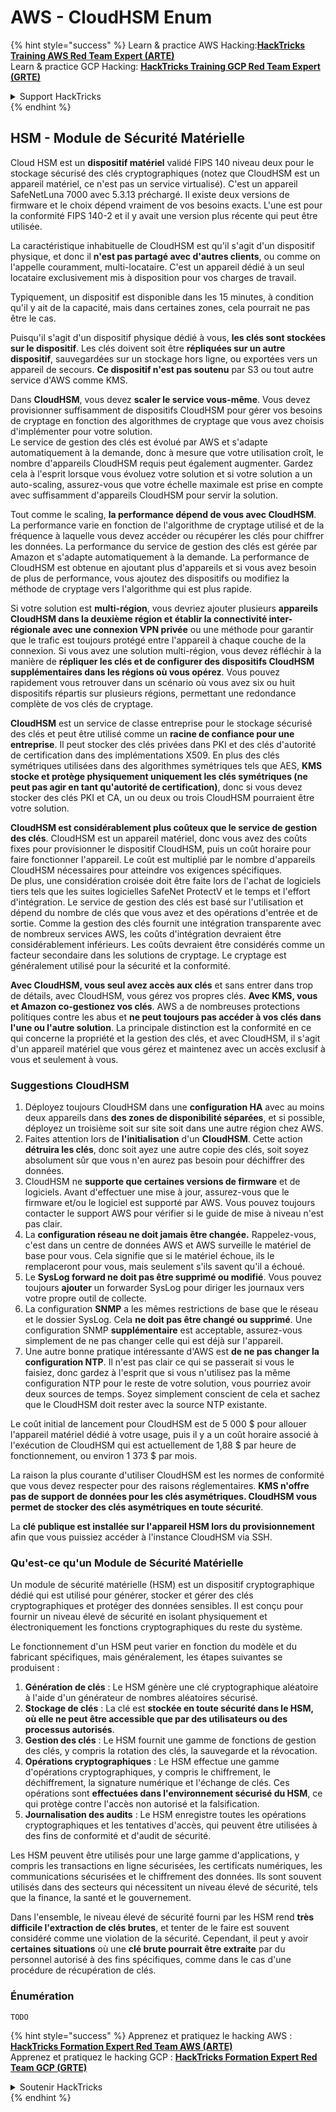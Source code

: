 # AWS - CloudHSM Enum

{% hint style="success" %}
Learn & practice AWS Hacking:<img src="../../../.gitbook/assets/image (1) (1).png" alt="" data-size="line">[**HackTricks Training AWS Red Team Expert (ARTE)**](https://training.hacktricks.xyz/courses/arte)<img src="../../../.gitbook/assets/image (1) (1).png" alt="" data-size="line">\
Learn & practice GCP Hacking: <img src="../../../.gitbook/assets/image (2).png" alt="" data-size="line">[**HackTricks Training GCP Red Team Expert (GRTE)**<img src="../../../.gitbook/assets/image (2).png" alt="" data-size="line">](https://training.hacktricks.xyz/courses/grte)

<details>

<summary>Support HackTricks</summary>

* Check the [**subscription plans**](https://github.com/sponsors/carlospolop)!
* **Join the** 💬 [**Discord group**](https://discord.gg/hRep4RUj7f) or the [**telegram group**](https://t.me/peass) or **follow** us on **Twitter** 🐦 [**@hacktricks\_live**](https://twitter.com/hacktricks\_live)**.**
* **Share hacking tricks by submitting PRs to the** [**HackTricks**](https://github.com/carlospolop/hacktricks) and [**HackTricks Cloud**](https://github.com/carlospolop/hacktricks-cloud) github repos.

</details>
{% endhint %}

## HSM - Module de Sécurité Matérielle

Cloud HSM est un **dispositif matériel** validé FIPS 140 niveau deux pour le stockage sécurisé des clés cryptographiques (notez que CloudHSM est un appareil matériel, ce n'est pas un service virtualisé). C'est un appareil SafeNetLuna 7000 avec 5.3.13 préchargé. Il existe deux versions de firmware et le choix dépend vraiment de vos besoins exacts. L'une est pour la conformité FIPS 140-2 et il y avait une version plus récente qui peut être utilisée.

La caractéristique inhabituelle de CloudHSM est qu'il s'agit d'un dispositif physique, et donc il **n'est pas partagé avec d'autres clients**, ou comme on l'appelle couramment, multi-locataire. C'est un appareil dédié à un seul locataire exclusivement mis à disposition pour vos charges de travail.

Typiquement, un dispositif est disponible dans les 15 minutes, à condition qu'il y ait de la capacité, mais dans certaines zones, cela pourrait ne pas être le cas.

Puisqu'il s'agit d'un dispositif physique dédié à vous, **les clés sont stockées sur le dispositif**. Les clés doivent soit être **répliquées sur un autre dispositif**, sauvegardées sur un stockage hors ligne, ou exportées vers un appareil de secours. **Ce dispositif n'est pas soutenu** par S3 ou tout autre service d'AWS comme KMS.

Dans **CloudHSM**, vous devez **scaler le service vous-même**. Vous devez provisionner suffisamment de dispositifs CloudHSM pour gérer vos besoins de cryptage en fonction des algorithmes de cryptage que vous avez choisis d'implémenter pour votre solution.\
Le service de gestion des clés est évolué par AWS et s'adapte automatiquement à la demande, donc à mesure que votre utilisation croît, le nombre d'appareils CloudHSM requis peut également augmenter. Gardez cela à l'esprit lorsque vous évoluez votre solution et si votre solution a un auto-scaling, assurez-vous que votre échelle maximale est prise en compte avec suffisamment d'appareils CloudHSM pour servir la solution.

Tout comme le scaling, **la performance dépend de vous avec CloudHSM**. La performance varie en fonction de l'algorithme de cryptage utilisé et de la fréquence à laquelle vous devez accéder ou récupérer les clés pour chiffrer les données. La performance du service de gestion des clés est gérée par Amazon et s'adapte automatiquement à la demande. La performance de CloudHSM est obtenue en ajoutant plus d'appareils et si vous avez besoin de plus de performance, vous ajoutez des dispositifs ou modifiez la méthode de cryptage vers l'algorithme qui est plus rapide.

Si votre solution est **multi-région**, vous devriez ajouter plusieurs **appareils CloudHSM dans la deuxième région et établir la connectivité inter-régionale avec une connexion VPN privée** ou une méthode pour garantir que le trafic est toujours protégé entre l'appareil à chaque couche de la connexion. Si vous avez une solution multi-région, vous devez réfléchir à la manière de **répliquer les clés et de configurer des dispositifs CloudHSM supplémentaires dans les régions où vous opérez**. Vous pouvez rapidement vous retrouver dans un scénario où vous avez six ou huit dispositifs répartis sur plusieurs régions, permettant une redondance complète de vos clés de cryptage.

**CloudHSM** est un service de classe entreprise pour le stockage sécurisé des clés et peut être utilisé comme un **racine de confiance pour une entreprise**. Il peut stocker des clés privées dans PKI et des clés d'autorité de certification dans des implémentations X509. En plus des clés symétriques utilisées dans des algorithmes symétriques tels que AES, **KMS stocke et protège physiquement uniquement les clés symétriques (ne peut pas agir en tant qu'autorité de certification)**, donc si vous devez stocker des clés PKI et CA, un ou deux ou trois CloudHSM pourraient être votre solution.

**CloudHSM est considérablement plus coûteux que le service de gestion des clés**. CloudHSM est un appareil matériel, donc vous avez des coûts fixes pour provisionner le dispositif CloudHSM, puis un coût horaire pour faire fonctionner l'appareil. Le coût est multiplié par le nombre d'appareils CloudHSM nécessaires pour atteindre vos exigences spécifiques.\
De plus, une considération croisée doit être faite lors de l'achat de logiciels tiers tels que les suites logicielles SafeNet ProtectV et le temps et l'effort d'intégration. Le service de gestion des clés est basé sur l'utilisation et dépend du nombre de clés que vous avez et des opérations d'entrée et de sortie. Comme la gestion des clés fournit une intégration transparente avec de nombreux services AWS, les coûts d'intégration devraient être considérablement inférieurs. Les coûts devraient être considérés comme un facteur secondaire dans les solutions de cryptage. Le cryptage est généralement utilisé pour la sécurité et la conformité.

**Avec CloudHSM, vous seul avez accès aux clés** et sans entrer dans trop de détails, avec CloudHSM, vous gérez vos propres clés. **Avec KMS, vous et Amazon co-gestionez vos clés**. AWS a de nombreuses protections politiques contre les abus et **ne peut toujours pas accéder à vos clés dans l'une ou l'autre solution**. La principale distinction est la conformité en ce qui concerne la propriété et la gestion des clés, et avec CloudHSM, il s'agit d'un appareil matériel que vous gérez et maintenez avec un accès exclusif à vous et seulement à vous.

### Suggestions CloudHSM

1. Déployez toujours CloudHSM dans une **configuration HA** avec au moins deux appareils dans **des zones de disponibilité séparées**, et si possible, déployez un troisième soit sur site soit dans une autre région chez AWS.
2. Faites attention lors de **l'initialisation** d'un **CloudHSM**. Cette action **détruira les clés**, donc soit ayez une autre copie des clés, soit soyez absolument sûr que vous n'en aurez pas besoin pour déchiffrer des données.
3. CloudHSM ne **supporte que certaines versions de firmware** et de logiciels. Avant d'effectuer une mise à jour, assurez-vous que le firmware et/ou le logiciel est supporté par AWS. Vous pouvez toujours contacter le support AWS pour vérifier si le guide de mise à niveau n'est pas clair.
4. La **configuration réseau ne doit jamais être changée.** Rappelez-vous, c'est dans un centre de données AWS et AWS surveille le matériel de base pour vous. Cela signifie que si le matériel échoue, ils le remplaceront pour vous, mais seulement s'ils savent qu'il a échoué.
5. Le **SysLog forward ne doit pas être supprimé ou modifié**. Vous pouvez toujours **ajouter** un forwarder SysLog pour diriger les journaux vers votre propre outil de collecte.
6. La configuration **SNMP** a les mêmes restrictions de base que le réseau et le dossier SysLog. Cela **ne doit pas être changé ou supprimé**. Une configuration SNMP **supplémentaire** est acceptable, assurez-vous simplement de ne pas changer celle qui est déjà sur l'appareil.
7. Une autre bonne pratique intéressante d'AWS est **de ne pas changer la configuration NTP**. Il n'est pas clair ce qui se passerait si vous le faisiez, donc gardez à l'esprit que si vous n'utilisez pas la même configuration NTP pour le reste de votre solution, vous pourriez avoir deux sources de temps. Soyez simplement conscient de cela et sachez que le CloudHSM doit rester avec la source NTP existante.

Le coût initial de lancement pour CloudHSM est de 5 000 $ pour allouer l'appareil matériel dédié à votre usage, puis il y a un coût horaire associé à l'exécution de CloudHSM qui est actuellement de 1,88 $ par heure de fonctionnement, ou environ 1 373 $ par mois.

La raison la plus courante d'utiliser CloudHSM est les normes de conformité que vous devez respecter pour des raisons réglementaires. **KMS n'offre pas de support de données pour les clés asymétriques. CloudHSM vous permet de stocker des clés asymétriques en toute sécurité**.

La **clé publique est installée sur l'appareil HSM lors du provisionnement** afin que vous puissiez accéder à l'instance CloudHSM via SSH.

### Qu'est-ce qu'un Module de Sécurité Matérielle

Un module de sécurité matérielle (HSM) est un dispositif cryptographique dédié qui est utilisé pour générer, stocker et gérer des clés cryptographiques et protéger des données sensibles. Il est conçu pour fournir un niveau élevé de sécurité en isolant physiquement et électroniquement les fonctions cryptographiques du reste du système.

Le fonctionnement d'un HSM peut varier en fonction du modèle et du fabricant spécifiques, mais généralement, les étapes suivantes se produisent :

1. **Génération de clés** : Le HSM génère une clé cryptographique aléatoire à l'aide d'un générateur de nombres aléatoires sécurisé.
2. **Stockage de clés** : La clé est **stockée en toute sécurité dans le HSM, où elle ne peut être accessible que par des utilisateurs ou des processus autorisés**.
3. **Gestion des clés** : Le HSM fournit une gamme de fonctions de gestion des clés, y compris la rotation des clés, la sauvegarde et la révocation.
4. **Opérations cryptographiques** : Le HSM effectue une gamme d'opérations cryptographiques, y compris le chiffrement, le déchiffrement, la signature numérique et l'échange de clés. Ces opérations sont **effectuées dans l'environnement sécurisé du HSM**, ce qui protège contre l'accès non autorisé et la falsification.
5. **Journalisation des audits** : Le HSM enregistre toutes les opérations cryptographiques et les tentatives d'accès, qui peuvent être utilisées à des fins de conformité et d'audit de sécurité.

Les HSM peuvent être utilisés pour une large gamme d'applications, y compris les transactions en ligne sécurisées, les certificats numériques, les communications sécurisées et le chiffrement des données. Ils sont souvent utilisés dans des secteurs qui nécessitent un niveau élevé de sécurité, tels que la finance, la santé et le gouvernement.

Dans l'ensemble, le niveau élevé de sécurité fourni par les HSM rend **très difficile l'extraction de clés brutes**, et tenter de le faire est souvent considéré comme une violation de la sécurité. Cependant, il peut y avoir **certaines situations** où une **clé brute pourrait être extraite** par du personnel autorisé à des fins spécifiques, comme dans le cas d'une procédure de récupération de clés.

### Énumération
```
TODO
```
{% hint style="success" %}
Apprenez et pratiquez le hacking AWS :<img src="../../../.gitbook/assets/image (1) (1).png" alt="" data-size="line">[**HackTricks Formation Expert Red Team AWS (ARTE)**](https://training.hacktricks.xyz/courses/arte)<img src="../../../.gitbook/assets/image (1) (1).png" alt="" data-size="line">\
Apprenez et pratiquez le hacking GCP : <img src="../../../.gitbook/assets/image (2).png" alt="" data-size="line">[**HackTricks Formation Expert Red Team GCP (GRTE)**<img src="../../../.gitbook/assets/image (2).png" alt="" data-size="line">](https://training.hacktricks.xyz/courses/grte)

<details>

<summary>Soutenir HackTricks</summary>

* Consultez les [**plans d'abonnement**](https://github.com/sponsors/carlospolop)!
* **Rejoignez le** 💬 [**groupe Discord**](https://discord.gg/hRep4RUj7f) ou le [**groupe telegram**](https://t.me/peass) ou **suivez** nous sur **Twitter** 🐦 [**@hacktricks\_live**](https://twitter.com/hacktricks\_live)**.**
* **Partagez des astuces de hacking en soumettant des PRs aux** [**HackTricks**](https://github.com/carlospolop/hacktricks) et [**HackTricks Cloud**](https://github.com/carlospolop/hacktricks-cloud) dépôts github.

</details>
{% endhint %}
